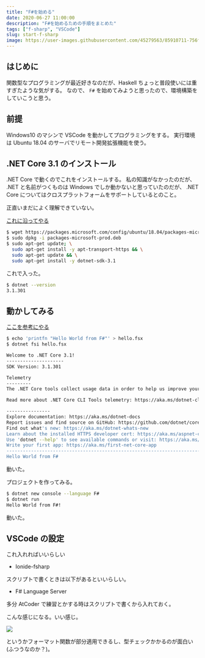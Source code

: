 ```yaml
---
title: "F#を始める"
date: 2020-06-27 11:00:00
description: "F#を始めるための手順をまとめた"
tags: ["f-sharp", "VSCode"]
slug: start-f-sharp
image: https://user-images.githubusercontent.com/45279563/85910711-756f8900-b85b-11ea-8bd3-df0e8745aa27.png
---
```


## はじめに

関数型なプログラミングが最近好きなのだが、Haskell ちょっと普段使いには重すぎたような気がする。
なので、 `F#` を始めてみようと思ったので、環境構築をしていこうと思う。

## 前提

Windows10 のマシンで VSCode を動かしてプログラミングをする。
実行環境は Ubuntu 18.04 のサーバでリモート開発拡張機能を使う。

## .NET Core 3.1 のインストール

.NET Core で動くのでこれをインストールする。
私の知識がなかったのだが、 .NET と名前がつくものは Windows でしか動かないと思っていたのだが、 .NET Core についてはクロスプラットフォームをサポートしているとのこと。

正直いまだによく理解できていない。

[これに沿ってやる](https://docs.microsoft.com/ja-jp/dotnet/core/install/linux-ubuntu#1804-)

```bash
$ wget https://packages.microsoft.com/config/ubuntu/18.04/packages-microsoft-prod.$ deb -O packages-microsoft-prod.deb
$ sudo dpkg -i packages-microsoft-prod.deb
$ sudo apt-get update; \
  sudo apt-get install -y apt-transport-https && \
  sudo apt-get update && \
  sudo apt-get install -y dotnet-sdk-3.1
```

これで入った。

```bash
$ dotnet --version
3.1.301
```

## 動かしてみる

[ここを参考にやる](https://fsharp.org/use/linux/)

```bash
$ echo 'printfn "Hello World from F#"' > hello.fsx
$ dotnet fsi hello.fsx

Welcome to .NET Core 3.1!
---------------------
SDK Version: 3.1.301

Telemetry
---------
The .NET Core tools collect usage data in order to help us improve your experience. The data is anonymous. It is collected by Microsoft and shared with the community. You can opt-out of telemetry by setting the DOTNET_CLI_TELEMETRY_OPTOUT environment variable to '1' or 'true' using your favorite shell.

Read more about .NET Core CLI Tools telemetry: https://aka.ms/dotnet-cli-telemetry

----------------
Explore documentation: https://aka.ms/dotnet-docs
Report issues and find source on GitHub: https://github.com/dotnet/core
Find out what's new: https://aka.ms/dotnet-whats-new
Learn about the installed HTTPS developer cert: https://aka.ms/aspnet-core-https
Use 'dotnet --help' to see available commands or visit: https://aka.ms/dotnet-cli-docs
Write your first app: https://aka.ms/first-net-core-app
--------------------------------------------------------------------------------------
Hello World from F#
```

動いた。

プロジェクトを作ってみる。

```bash
$ dotnet new console --language F#
$ dotnet run
Hello World from F#!
```

動いた。

## VSCode の設定

これ入れればいいらしい

- Ionide-fsharp

スクリプトで書くときは以下があるといいらしい。

- F# Language Server

多分 AtCoder で練習とかする時はスクリプトで書くから入れておく。

こんな感じになる。いい感じ。

![](https://user-images.githubusercontent.com/45279563/85912314-9e494b80-b866-11ea-8ede-802bd5b0f65e.PNG)

というかフォーマット関数が部分適用できるし、型チェックかかるのが面白い (ふつうなのか？)。
